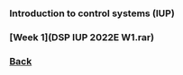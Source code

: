 ### Introduction to control systems (IUP)

### [Week 1](DSP IUP 2022E W1.rar)

### [Back](https://yurideka.github.io/index)
